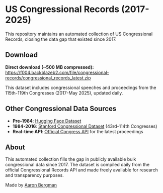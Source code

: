 # US Congressional Records (2017-2025)

This repository maintains an automated collection of US Congressional Records, closing the data gap that existed since 2017.

## Download

**Direct download (~500 MB compressed):**  
https://f004.backblazeb2.com/file/congressional-records/congressional_records_latest.zip

This dataset includes congressional speeches and proceedings from the 115th-119th Congresses (2017-May 2025), updated daily.

## Other Congressional Data Sources

- **Pre-1984**: [Hugging Face Dataset](https://huggingface.co/datasets/Eugleo/us-congressional-speeches)
- **1984-2016**: [Stanford Congressional Dataset](https://data.stanford.edu/congress_text) (43rd-114th Congresses)
- **Real-time API**: [Official Congress API](https://api.congress.gov/) for the latest proceedings

## About

This automated collection fills the gap in publicly available bulk congressional data since 2017. The dataset is compiled daily from the official Congressional Records API and made freely available for research and transparency purposes.

Made by [Aaron Bergman](https://aaronbergman.neocities.org/)